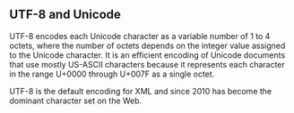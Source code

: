 ## UTF-8 and Unicode

UTF-8 encodes each Unicode character as a variable number of 1 to 4 octets, where the number of octets depends on the integer value assigned to the Unicode character. It is an efficient encoding of Unicode documents that use mostly US-ASCII characters because it represents each character in the range U+0000 through U+007F as a single octet.

UTF-8 is the default encoding for XML and since 2010 has become the dominant character set on the Web.